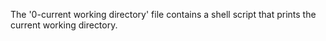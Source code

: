 The '0-current working directory' file contains a shell script that prints the current working directory.
